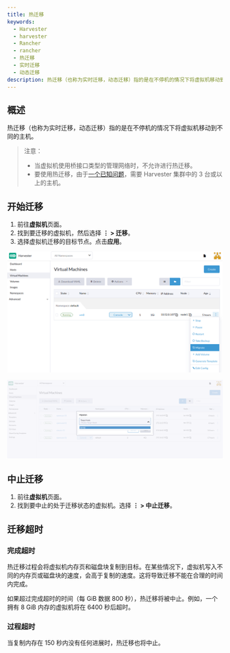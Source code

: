 ```yaml
---
title: 热迁移
keywords:
  - Harvester
  - harvester
  - Rancher
  - rancher
  - 热迁移
  - 实时迁移
  - 动态迁移
description: 热迁移（也称为实时迁移，动态迁移）指的是在不停机的情况下将虚拟机移动到不同的主机。
---
```


## 概述

热迁移（也称为实时迁移，动态迁移）指的是在不停机的情况下将虚拟机移动到不同的主机。

> 注意：
>
> - 当虚拟机使用桥接口类型的管理网络时，不允许进行热迁移。
> - 要使用热迁移，由于[一个已知问题](https://github.com/harvester/harvester/issues/798)，需要 Harvester 集群中的 3 台或以上的主机。

## 开始迁移

1. 前往**虚拟机**页面。
1. 找到要迁移的虚拟机，然后选择 **⋮ > 迁移**。
1. 选择虚拟机迁移的目标节点。点击**应用**。

![](../assets/migrate-action.png)

![](../assets/migrate.png)

## 中止迁移

1. 前往**虚拟机**页面。
1. 找到要中止的处于迁移状态的虚拟机。选择 **⋮ > 中止迁移**。

## 迁移超时

### 完成超时

热迁移过程会将虚拟机内存页和磁盘块复制到目标。在某些情况下，虚拟机写入不同的内存页或磁盘块的速度，会高于复制的速度。这将导致迁移不能在合理的时间内完成。

如果超过完成超时的时间（每 GiB 数据 800 秒），热迁移将被中止。例如，一个拥有 8 GiB 内存的虚拟机将在 6400 秒后超时。

### 过程超时

当复制内存在 150 秒内没有任何进展时，热迁移也将中止。
